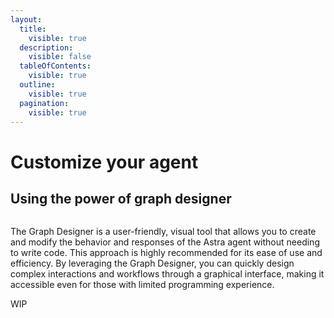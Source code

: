 ```yaml
---
layout:
  title:
    visible: true
  description:
    visible: false
  tableOfContents:
    visible: true
  outline:
    visible: true
  pagination:
    visible: true
---
```


# Customize your agent


## Using the power of graph designer

<figure><img src="../assets/gif/graph_designer.gif" alt=""><figcaption></figcaption></figure>

The Graph Designer is a user-friendly, visual tool that allows you to create and modify the behavior and responses of the Astra agent without needing to write code. This approach is highly recommended for its ease of use and efficiency. By leveraging the Graph Designer, you can quickly design complex interactions and workflows through a graphical interface, making it accessible even for those with limited programming experience.

WIP
